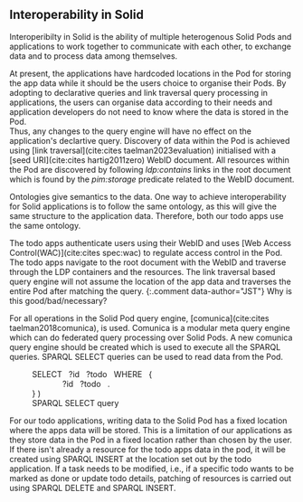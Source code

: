## Interoperability in Solid

Interoperibilty in Solid is the ability of multiple heterogenous Solid Pods and applications to work together to communicate with each other, to exchange data and to process data among themselves.

At present, the applications have hardcoded locations in the Pod for storing the app data while it should be the users choice to organise their Pods. 
By adopting to declarative queries and link traversal query processing in applications, the users can organise data according to their needs and application developers do not need to know where the data is stored in the Pod.   
Thus, any changes to the query engine will have no effect on the application's declartive query. 
Discovery of data within the Pod is achieved using [link traversal](cite:cites taelman2023evaluation) initialised with a [seed URI](cite:cites hartig2011zero) WebID document. All resources within the Pod are discovered by following _ldp:contains_ links in the root document 
which is found by the _pim:storage_ predicate related to the WebID document.


Ontologies give semantics to the data. 
One way to achieve interoperability for Solid applications is to follow the same ontology, as this will give the same structure to the application data. 
Therefore, both our todo apps use the same ontology. 

The todo apps authenticate users using their WebID 
and uses [Web Access Control(WAC)](cite:cites spec:wac) to regulate access control in the Pod. 
The todo apps navigate to the root document with the WebID and traverse through the LDP containers and the resources. 
The link traversal based query engine will not assume the location of the app data and traverses the entire Pod after matching the query. 
{:.comment data-author="JST"}
Why is this good/bad/necessary?

For all operations in the Solid Pod query engine, [comunica](cite:cites taelman2018comunica), is used. 
Comunica is a modular meta query engine which can do federated query processing over Solid Pods. 
A new comunica query engine should be created which is used to execute all the SPARQL queries. 
SPARQL SELECT queries can be used to read data from the Pod. 

<figure id="select-query" class="listing">
    SELECT &nbsp; ?id &nbsp; ?todo &nbsp; WHERE &nbsp; { <br>
    &emsp; &emsp; &emsp; ?id <http://example.org/example/todoLabel> &nbsp; ?todo &nbsp; . <br>
        } 
)

<figcaption markdown="block">
SPARQL SELECT query
</figcaption>
</figure>

For our todo applications, writing data to the Solid Pod has a fixed location where the apps data will be stored. 
This is a limitation of our applications as they store data in the Pod in a fixed location rather than chosen by the user. 
If there isn't already a resource for the todo apps data in the pod, 
it will be created using SPARQL INSERT at the location set out by the todo application. 
If a task needs to be modified, i.e., if a specific todo wants to be marked as done or update todo details, patching of resources is carried out using SPARQL DELETE and SPARQL INSERT. 

